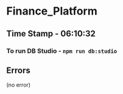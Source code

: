 # Finance_Platform

## Time Stamp - 06:10:32

### To run DB Studio - ``` npm run db:studio ```

## Errors
(no error)
